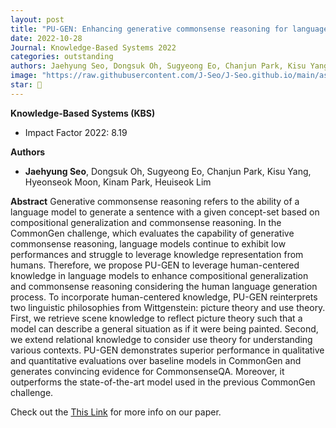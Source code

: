 ```yaml
---
layout: post
title: "PU-GEN: Enhancing generative commonsense reasoning for language models with human-centered knowledge"
date: 2022-10-28
Journal: Knowledge-Based Systems 2022
categories: outstanding
authors: Jaehyung Seo, Dongsuk Oh, Sugyeong Eo, Chanjun Park, Kisu Yang, Hyeonseok Moon, Kinam Park, Heuiseok Lim
image: "https://raw.githubusercontent.com/J-Seo/J-Seo.github.io/main/assets/img/kbs2022.png"
star: 🌟
---
```

**Knowledge-Based Systems (KBS)** 
- Impact Factor 2022: 8.19

**Authors**
- **Jaehyung Seo**, Dongsuk Oh, Sugyeong Eo, Chanjun Park, Kisu Yang, Hyeonseok Moon, Kinam Park, Heuiseok Lim

**Abstract**
Generative commonsense reasoning refers to the ability of a language model to generate a sentence with a given concept-set based on compositional generalization and commonsense reasoning. In the CommonGen challenge, which evaluates the capability of generative commonsense reasoning, language models continue to exhibit low performances and struggle to leverage knowledge representation from humans. Therefore, we propose PU-GEN to leverage human-centered knowledge in language models to enhance compositional generalization and commonsense reasoning considering the human language generation process. To incorporate human-centered knowledge, PU-GEN reinterprets two linguistic philosophies from Wittgenstein: picture theory and use theory. First, we retrieve scene knowledge to reflect picture theory such that a model can describe a general situation as if it were being painted. Second, we extend relational knowledge to consider use theory for understanding various contexts. PU-GEN demonstrates superior performance in qualitative and quantitative evaluations over baseline models in CommonGen and generates convincing evidence for CommonsenseQA. Moreover, it outperforms the state-of-the-art model used in the previous CommonGen challenge.

Check out the [This Link][DOI] for more info on our paper. 

[DOI]: https://doi.org/10.1016/j.knosys.2022.109861

